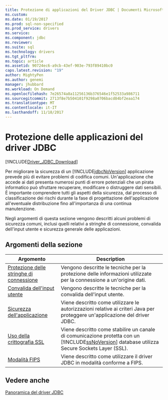 ```yaml
---
title: Protezione di applicazioni del Driver JDBC | Documenti Microsoft
ms.custom: 
ms.date: 01/19/2017
ms.prod: sql-non-specified
ms.prod_service: drivers
ms.service: 
ms.component: jdbc
ms.reviewer: 
ms.suite: sql
ms.technology: drivers
ms.tgt_pltfrm: 
ms.topic: article
ms.assetid: 90724ec6-a9cb-43ef-903e-793f89410bc0
caps.latest.revision: "19"
author: MightyPen
ms.author: genemi
manager: jhubbard
ms.workload: On Demand
ms.openlocfilehash: 7e26574a8a11256136b376546e1f52533a986711
ms.sourcegitcommit: 2713f8e7b504101f9298a0706bacd84bf2eaa174
ms.translationtype: MT
ms.contentlocale: it-IT
ms.lasthandoff: 11/18/2017
---
```

# <a name="securing-jdbc-driver-applications"></a>Protezione delle applicazioni del driver JDBC
[!INCLUDE[Driver_JDBC_Download](../../includes/driver_jdbc_download.md)]

  Per migliorare la sicurezza di un [!INCLUDE[jdbcNoVersion](../../includes/jdbcnoversion_md.md)] applicazione prevede più di evitare problemi di codifica comuni. Un'applicazione che accede ai dati presenta numerosi punti di errore potenziali che un pirata informatico può sfruttare recuperare, modificare o distruggere dati sensibili. È importante comprendere tutti gli aspetti della sicurezza, dal processo di classificazione dei rischi durante la fase di progettazione dell'applicazione all'eventuale distribuzione fino all'importanza di una continua manutenzione.  
  
 Negli argomenti di questa sezione vengono descritti alcuni problemi di sicurezza comuni, inclusi quelli relativi a stringhe di connessione, convalida dell'input utente e sicurezza generale delle applicazioni.  
  
## <a name="in-this-section"></a>Argomenti della sezione  
  
|Argomento|Description|  
|-----------|-----------------|  
|[Protezione delle stringhe di connessione](../../connect/jdbc/securing-connection-strings.md)|Vengono descritte le tecniche per la protezione delle informazioni utilizzate per la connessione a un'origine dati.|  
|[Convalida dell'input utente](../../connect/jdbc/validating-user-input.md)|Vengono descritte le tecniche per la convalida dell'input utente.|  
|[Sicurezza dell'applicazione](../../connect/jdbc/application-security.md)|Viene descritto come utilizzare le autorizzazioni relative ai criteri Java per proteggere un'applicazione del driver JDBC.|  
|[Uso della crittografia SSL](../../connect/jdbc/using-ssl-encryption.md)|Viene descritto come stabilire un canale di comunicazione protetta con un [!INCLUDE[ssNoVersion](../../includes/ssnoversion_md.md)] database utilizza Secure Sockets Layer (SSL).|  
|[Modalità FIPS](../../connect/jdbc/fips-mode.md)|Viene descritto come utilizzare il driver JDBC in modalità conforme a FIPS.| 
  
## <a name="see-also"></a>Vedere anche  
 [Panoramica del driver JDBC](../../connect/jdbc/overview-of-the-jdbc-driver.md)  
  
  
